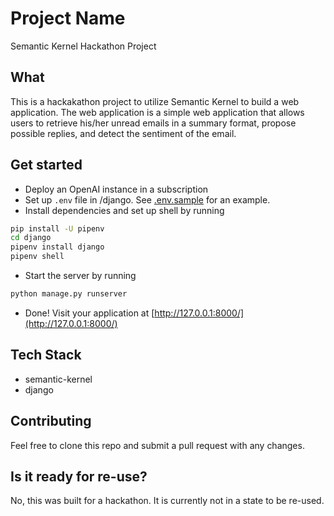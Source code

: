 # Project Name

Semantic Kernel Hackathon Project

## What

This is a hackakathon project to utilize Semantic Kernel to build a web application. The web application is a simple web application that allows users to retrieve his/her unread emails in a summary format, propose possible replies, and detect the sentiment of the email.

## Get started

- Deploy an OpenAI instance in a subscription
- Set up `.env` file in /django. See [.env.sample](./django/.env.sample) for an example.
- Install dependencies and set up shell by running 

```bash
pip install -U pipenv
cd django
pipenv install django
pipenv shell
```

- Start the server by running

```bash
python manage.py runserver 
```

- Done! Visit your application at [http://127.0.0.1:8000/](http://127.0.0.1:8000/)


## Tech Stack

- semantic-kernel
- django

## Contributing

Feel free to clone this repo and submit a pull request with any changes.

## Is it ready for re-use?

No, this was built for a hackathon. It is currently not in a state to be re-used.
